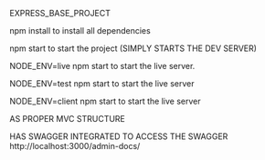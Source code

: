  EXPRESS_BASE_PROJECT

 npm install to install all dependencies

 npm start to start the project  (SIMPLY STARTS THE DEV SERVER)

 NODE_ENV=live npm start  to start the live server.

 NODE_ENV=test npm start  to start the live server

 NODE_ENV=client npm start  to start the live server

 AS PROPER MVC STRUCTURE


 HAS SWAGGER INTEGRATED TO ACCESS THE SWAGGER   http://localhost:3000/admin-docs/




